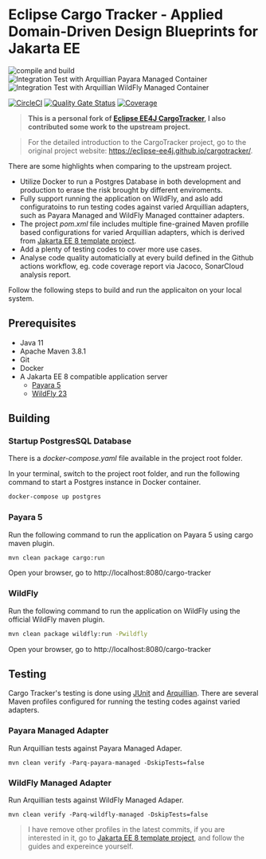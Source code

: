# Eclipse Cargo Tracker - Applied Domain-Driven Design Blueprints for Jakarta EE

![compile and build](https://github.com/hantsy/cargotracker/workflows/build/badge.svg)
![Integration Test with Arquillian Payara Managed Container](https://github.com/hantsy/cargotracker/workflows/it-with-arq-payara-managed/badge.svg)
![Integration Test with Arquillian WildFly Managed Container](https://github.com/hantsy/cargotracker/workflows/it-with-arq-wildfly-managed/badge.svg)

[![CircleCI](https://circleci.com/gh/hantsy/cargotracker.svg?style=svg)](https://circleci.com/gh/hantsy/cargotracker)
[![Quality Gate Status](https://sonarcloud.io/api/project_badges/measure?project=hantsy_cargotracker&metric=alert_status)](https://sonarcloud.io/dashboard?id=hantsy_cargotracker)
[![Coverage](https://sonarcloud.io/api/project_badges/measure?project=hantsy_cargotracker&metric=coverage)](https://sonarcloud.io/dashboard?id=hantsy_cargotracker)


> **This is a personal fork of [Eclipse EE4J CargoTracker](https://github.com/eclipse-ee4j/cargotracker), I also contributed some work to the upstream project.**

> For the detailed introduction to the CargoTracker project, go to the original project website: https://eclipse-ee4j.github.io/cargotracker/.

There are some highlights when comparing to the upstream project.

* Utilize Docker to run a Postgres Database in both development and production to erase the risk brought by different enviroments.
* Fully support running the application on WildFly, and aslo add configuratoins to run testing codes against varied Arquillian adapters, such as Payara Managed and WildFly Managed conttainer adapters.
* The project *pom.xml* file includes multiple fine-grained Maven profille based configurations for varied Arquillian adapters, which is derived from [Jakarta EE 8 template project](https://github.com/hantsy/jakartaee8-starter-boilerplate).
* Add a plenty of testing codes to cover more use cases.
* Analyse code quality automaticially at every build defined in the Github actions workflow, eg. code coverage report via Jacoco, SonarCloud analysis report.

Follow the following steps to build and run the applicaiton on your local system.

## Prerequisites

* Java 11
* Apache Maven 3.8.1
* Git
* Docker
* A Jakarta EE 8 compatible application server
  * [Payara 5](https://www.payara.fish/downloads/) 
  * [WildFly 23](https://www.wildfly.org)

## Building

### Startup PostgresSQL Database

There is a *docker-compose.yaml* file available in the project root folder.

In your terminal, switch to the project root folder, and run the following command to start a Postgres instance in Docker container.

```bash
docker-compose up postgres
```

### Payara 5

Run the following command to run the application on Payara 5 using cargo maven plugin.

```bash
mvn clean package cargo:run
```
Open your browser, go to http://localhost:8080/cargo-tracker

### WildFly 

Run the following command to run the application on WildFly using the official WildFly maven plugin.

```bash
mvn clean package wildfly:run -Pwildfly
```
Open your browser, go to http://localhost:8080/cargo-tracker


## Testing

Cargo Tracker's testing is done using [JUnit](https://junit.org) and [Arquillian](http://arquillian.org/). There are several Maven profiles configured for running the testing codes against varied adapters.

###  Payara Managed Adapter

Run Arquillian tests against Payara Managed Adaper.

```shell script
mvn clean verify -Parq-payara-managed -DskipTests=false
```

###  WildFly Managed Adapter

Run Arquillian tests against WildFly Managed Adaper.

```shell script
mvn clean verify -Parq-wildfly-managed -DskipTests=false
```

> I have remove other profiles in the latest commits, if you are interested in it, go to  [Jakarta EE 8 template project](https://github.com/hantsy/jakartaee8-starter-boilerplate), and follow the guides and expereince yourself.
